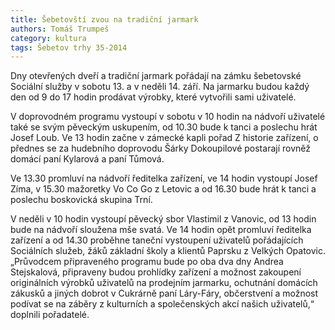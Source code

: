 ```yaml
---
title: Šebetovští zvou na tradiční jarmark
authors: Tomáš Trumpeš
category: kultura
tags: Šebetov trhy 35-2014 
---
```


Dny otevřených dveří a tradiční jarmark pořádají na zámku šebetovské Sociální služby v sobotu 13. a v neděli 14. září. Na jarmarku budou každý den od 9 do 17 hodin prodávat výrobky, které vytvořili sami uživatelé.

V doprovodném programu vystoupí v sobotu v 10 hodin na nádvoří uživatelé také se svým pěveckým uskupením, od 10.30 bude k tanci a poslechu hrát Josef Loub. Ve 13 hodin začne v zámecké kapli pořad Z historie zařízení, o přednes se za hudebního doprovodu Šárky Dokoupilové postarají rovněž domácí paní Kylarová a paní Tůmová.

Ve 13.30 promluví na nádvoří ředitelka zařízení, ve 14 hodin vystoupí Josef Zíma, v 15.30 mažoretky Vo Co Go z Letovic a od 16.30 bude hrát k tanci a poslechu boskovická skupina Trní.

V neděli v 10 hodin vystoupí pěvecký sbor Vlastimil z Vanovic, od 13 hodin bude na nádvoří sloužena mše svatá. Ve 14 hodin opět promluví ředitelka zařízení a od 14.30 proběhne taneční vystoupení uživatelů pořádajících Sociálních služeb, žáků základní školy a klientů Paprsku z Velkých Opatovic.
„Průvodcem připraveného programu bude po oba dva dny Andrea Stejskalová, připraveny budou prohlídky zařízení a možnost zakoupení originálních výrobků uživatelů na prodejním jarmarku, ochutnání domácích zákusků a jiných dobrot v Cukrárně paní Láry-Fáry, občerstvení a možnost podívat se na záběry z kulturních a společenských akcí našich uživatelů,“ doplnili pořadatelé.